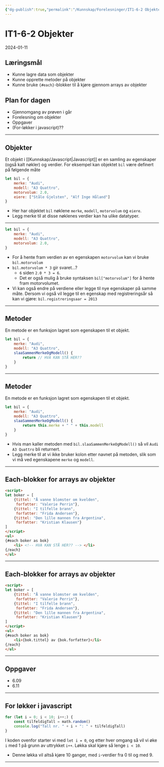 ```yaml
---
{"dg-publish":true,"permalink":"/Kunnskap/Forelesninger/IT1-6-2 Objekter/","title":"IT1-6-2 Objekter","tags":["it1","forelesning"]}
---
```




# IT1-6-2 Objekter
2024-01-11

## Læringsmål
- Kunne lagre data som objekter
- Kunne opprette metoder på objekter
- Kunne bruke `{#each}`-blokker til å kjøre gjennom arrays av objekter

## Plan for dagen
- Gjennomgang av prøven i går
- Forelesning om objekter
- Oppgaver
- (For-løkker i javascript)??

---

## Objekter
Et objekt i [[Kunnskap/Javascript\|Javascript]] er en samling av egenskaper (også kalt nøkler) og verdier. For eksempel kan objektet `bil` være definert på følgende måte

```javascript
let bil = {
	merke: "Audi",
	modell: "A3 Quattro",
	motorvolum: 2.0,
	eiere: ["Ståle Gjelsten", "Alf Inge Håland"]
}
```

* Her har objektet `bil` nøklene `merke`, `modell`, `motorvolum` og `eiere`.
* Legg merke til at disse nøklenes verdier kan ha ulike datatyper.

---

```javascript
let bil = {
	merke: "Audi",
	modell: "A3 Quattro",
	motorvolum: 2.0,
}
```

* For å hente fram verdien av en egenskapen `motorvolum` kan vi bruke `bil.motorvolum` 
* `bil.motorvolum * 3` gir svaret…?
	* `6` siden `2.0 * 3 = 6`.
	* Det er også mulig å bruke syntaksen `bil["motorvolum"]` for å hente fram motorvolumet.
* Vi kan også endre på verdiene eller legge til nye egenskaper på samme måte. Dersom vi også vil legge til en egenskap med registreringsår så kan vi gjøre: `bil.registreringsaar = 2013`

---

## Metoder
En metode er en funksjon lagret som egenskapen til et objekt.

```javascript
let bil = {
	merke: "Audi",
	modell: "A3 Quattro", 
	slaaSammenMerkeOgModell() {
		return // HVA KAN STÅ HER??
	}
}
```

---

## Metoder
En metode er en funksjon lagret som egenskapen til et objekt.

```javascript
let bil = {
	merke: "Audi",
	modell: "A3 Quattro", 
	slaaSammenMerkeOgModell() {
		return this.merke + " " + this.modell
	}
}
```

* Hvis man kaller metoden med `bil.slaaSammenMerkeOgModell()` så vil `Audi A3 Quattro` bli returnert. 
* Legg merke til at vi ikke bruker kolon etter navnet på metoden, slik som vi må ved egenskapene `merke` og `modell`.

---

## Each-blokker for arrays av objekter
```html
<script>
let boker = [
	{tittel: "Å vanne blomster om kvelden",
	 forfatter: "Valerie Perrin"},
	{tittel: "I tilfelle brann",
	 forfatter: "Frida Andersen"},
	{tittel: "Den lille mannen fra Argentina",
	 forfatter: "Kristian Klausen"}
]
</script>
<ul>
{#each boker as bok}
	<li> <!-- HVA KAN STÅ HER?? --> </li>
{/each}
</ul>
```

---

## Each-blokker for arrays av objekter
```html
<script>
let boker = [
	{tittel: "Å vanne blomster om kvelden",
	 forfatter: "Valerie Perrin"},
	{tittel: "I tilfelle brann",
	 forfatter: "Frida Andersen"},
	{tittel: "Den lille mannen fra Argentina",
	 forfatter: "Kristian Klausen"}
]
</script>
<ul>
{#each boker as bok}
	<li>{bok.tittel} av {bok.forfatter}</li>
{/each}
</ul>
```

---

## Oppgaver
- 6.09
- 6.11

---

## For løkker i javascript

```js
for (let i = 0; i < 10; i++;) {
	const tilfeldigTall = math.random()
	console.log("Tall nr. " + i + ": " + tilfeldigTall)
}
```

I koden ovenfor starter vi med `let i = 0`, og etter hver omgang så vil vi øke `i` med 1 på grunn av uttrykket `i++`. Løkka skal kjøre så lenge `i < 10`. 

- Denne løkka vil altså kjøre 10 ganger, med `i`-verdier fra 0 til og med 9.

---
